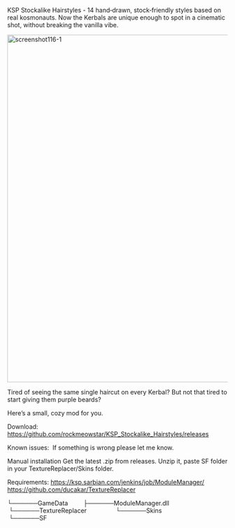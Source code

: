 KSP Stockalike Hairstyles - 14 hand‑drawn, stock‑friendly styles based on real kosmonauts.
Now the Kerbals are unique enough to spot in a cinematic shot, without breaking the vanilla vibe.

<img width="1453" height="795" alt="screenshot116-1" src="https://github.com/user-attachments/assets/d873a6c3-138b-450a-82fa-6534d00e4eeb" />

Tired of seeing the same single haircut on every Kerbal?
But not that tired to start giving them purple beards?

Here’s a small, cozy mod for you.

Download:
https://github.com/rockmeowstar/KSP_Stockalike_Hairstyles/releases

Known issues: 
If something is wrong please let me know. 

Manual installation
Get the latest .zip from releases. Unzip it, paste SF folder in your TextureReplacer/Skins folder.

Requirements:
https://ksp.sarbian.com/jenkins/job/ModuleManager/
https://github.com/ducakar/TextureReplacer

└──────GameData
        ├──────ModuleManager.dll
        └──────TextureReplacer
                └──────Skins
                        └──────SF
